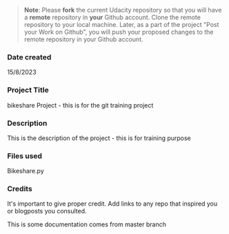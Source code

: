 >**Note**: Please **fork** the current Udacity repository so that you will have a **remote** repository in **your** Github account. Clone the remote repository to your local machine. Later, as a part of the project "Post your Work on Github", you will push your proposed changes to the remote repository in your Github account.

### Date created
15/8/2023

### Project Title
bikeshare Project - this is for the git training project 

### Description
This is the description of the project - this is for training purpose 
### Files used
Bikeshare.py 

### Credits
It's important to give proper credit. Add links to any repo that inspired you or blogposts you consulted.

This is some documentation comes from master branch